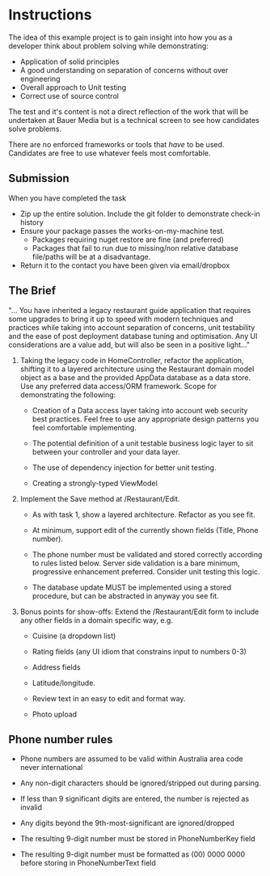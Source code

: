 # Instructions #

The idea of this example project is to gain insight into how you as a developer think about problem solving while demonstrating:
 
 * Application of solid principles
 * A good understanding on separation of concerns without over engineering 
 * Overall approach to Unit testing
 * Correct use of source control

The test and it's content is not a direct reflection of the work that will be undertaken at Bauer Media but is a technical screen to see how candidates solve problems.

There are no enforced frameworks or tools that *have* to be used. Candidates are free to use whatever feels most comfortable.

## Submission ##

When you have completed the task

- Zip up the entire solution. Include the git folder to demonstrate check-in history
- Ensure your package passes the works-on-my-machine test. 
	- Packages requiring nuget restore are fine (and preferred)
	- Packages that fail to run due to missing/non relative database file/paths will be at a disadvantage. 
- Return it to the contact you have been given via email/dropbox

## The Brief ##

"...
You have inherited a legacy restaurant guide application that requires some upgrades to bring it up to speed with modern techniques and practices while taking into account separation of concerns, unit testability and the ease of post deployment database tuning and optimisation. Any UI considerations are a value add, but will also be seen in a positive light..."

1. Taking the legacy code in HomeController, refactor the application, shifting it to a layered architecture using the Restaurant domain model object as a base and the provided AppData database as a data store. Use any preferred data access/ORM framework. Scope for demonstrating the following:
  
    * Creation of a Data access layer taking into account web security best practices. Feel free to use any appropriate design patterns you feel comfortable implementing.
  
    * The potential definition of a unit testable business logic layer to sit between your controller and your data layer.
  
    * The use of dependency injection for better unit testing.
  
    * Creating a strongly-typed ViewModel

2.	Implement the Save method at /Restaurant/Edit. 
  
    * As with task 1, show a layered architecture. Refactor as you see fit.
  
    * At minimum, support edit of the currently shown fields (Title, Phone number). 
  
    * The phone number must be validated and stored correctly according to rules listed below. Server side validation is a bare minimum, progressive enhancement preferred. Consider unit testing this logic. 
  
    * The database update MUST be implemented using a stored procedure, but can be abstracted in anyway you see fit.

3.  Bonus points for show-offs: Extend the /Restaurant/Edit form to include any other fields in a domain specific way, e.g. 
    
    * Cuisine (a dropdown list)
  
    * Rating fields (any UI idiom that constrains input to numbers 0-3)
  
    * Address fields
  
    * Latitude/longitude.
  
    * Review text in an easy to edit and format way.
  
    * Photo upload

## Phone number rules  ##

 * Phone numbers are assumed to be valid within Australia area code never international

 * Any non-digit characters should be ignored/stripped out during parsing. 

 * If less than 9 significant digits are entered, the number is rejected as invalid

 * Any digits beyond the 9th-most-significant are ignored/dropped

 * The resulting 9-digit number must be stored in PhoneNumberKey field

 * The resulting 9-digit number must be formatted as (00) 0000 0000 before storing in PhoneNumberText field
